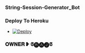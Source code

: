 ### String-Session-Generator_Bot

### Deploy To Heroku

- [![Deploy](https://www.herokucdn.com/deploy/button.svg)](https://heroku.com/deploy)


### 𝐎𝐖𝐍𝐄𝐑 ❥︎ 𝕾🅡︎🅐︎🅙︎𝕾

